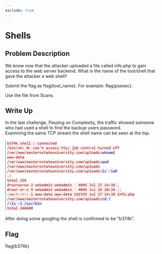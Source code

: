 ```yaml
---
exclude: true
---
```

# Shells

## Problem Description

We know now that the attacker uploaded a file called info.php to gain access to the web server backend. What is the name of the tool/shell that gave the attacker a web shell?

Submit the flag as flag{tool_name}. For example: flag{psexec}.

Use the file from Scans.

## Write Up

In the last challenge, Passing on Complexity, the traffic showed someone who had used a shell to find the backup users password.  
Examining the same TCP stream the shell name can be seen at the top.

![PCAP showing shell name](Shells.PNG "Shell name shown")



After doing some googling the shell is confirmed to be "b374k".

## Flag

flag{b374k}
